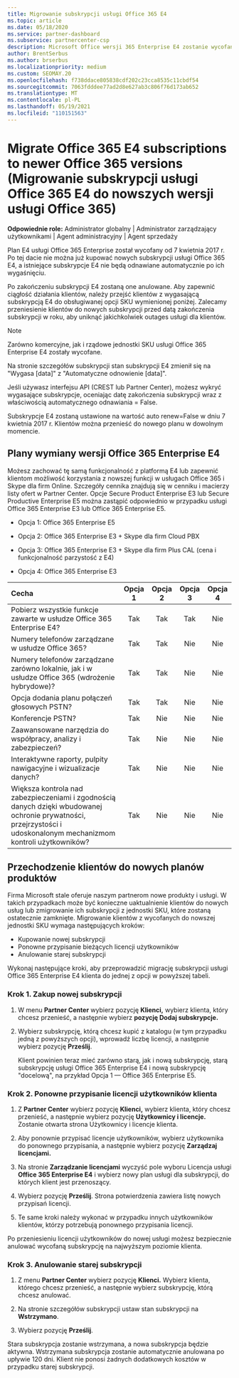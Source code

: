 ```yaml
---
title: Migrowanie subskrypcji usługi Office 365 E4
ms.topic: article
ms.date: 05/18/2020
ms.service: partner-dashboard
ms.subservice: partnercenter-csp
description: Microsoft Office wersji 365 Enterprise E4 zostanie wycofana z dniem 7 kwietnia 2017 r. Dowiedz się, jak migrować subskrypcje klientów do nowszej wersji usługi Office 365.
author: BrentSerbus
ms.author: brserbus
ms.localizationpriority: medium
ms.custom: SEOMAY.20
ms.openlocfilehash: f738ddace805838cdf202c23cca8535c11cbdf54
ms.sourcegitcommit: 7063fdddee77ad2d8e627ab3c806f76d173ab652
ms.translationtype: MT
ms.contentlocale: pl-PL
ms.lasthandoff: 05/19/2021
ms.locfileid: "110151563"
---
```

# <a name="migrate-office-365-e4-subscriptions-to-newer-office-365-versions"></a>Migrate Office 365 E4 subscriptions to newer Office 365 versions (Migrowanie subskrypcji usługi Office 365 E4 do nowszych wersji usługi Office 365)

**Odpowiednie role:** Administrator globalny | Administrator zarządzający użytkownikami | Agent administracyjny | Agent sprzedaży

Plan E4 usługi Office 365 Enterprise został wycofany od 7 kwietnia 2017 r. Po tej dacie nie można już kupować nowych subskrypcji usługi Office 365 E4, a istniejące subskrypcje E4 nie będą odnawiane automatycznie po ich wygaśnięciu.

Po zakończeniu subskrypcji E4 zostaną one anulowane. Aby zapewnić ciągłość działania klientów, należy przejść klientów z wygasającą subskrypcją E4 do obsługiwanej opcji SKU wymienionej poniżej. Zalecamy przeniesienie klientów do nowych subskrypcji przed datą zakończenia subskrypcji w roku, aby uniknąć jakichkolwiek outages usługi dla klientów. 

> [!NOTE]  
> Zarówno komercyjne, jak i rządowe jednostki SKU usługi Office 365 Enterprise E4 zostały wycofane.
 
Na stronie szczegółów subskrypcji stan subskrypcji E4 zmienił się na "Wygasa [data]" z "Automatyczne odnowienie [data]". 

Jeśli używasz interfejsu API (CREST lub Partner Center), możesz wykryć wygasające subskrypcje, oceniając datę zakończenia subskrypcji wraz z właściwością automatycznego odnawiania = False. 

Subskrypcje E4 zostaną ustawione na wartość auto renew=False w dniu 7 kwietnia 2017 r. Klientów można przenieść do nowego planu w dowolnym momencie. 

## <a name="office-365-enterprise-e4-edition-replacement-plans"></a>Plany wymiany wersji Office 365 Enterprise E4

Możesz zachować tę samą funkcjonalność z platformą E4 lub zapewnić klientom możliwość korzystania z nowszej funkcji w usługach Office 365 i Skype dla firm Online. Szczegóły cennika znajdują się w cenniku i macierzy listy ofert w Partner Center. Opcje Secure Product Enterprise E3 lub Secure Productive Enterprise E5 można zastąpić odpowiednio w przypadku usługi Office 365 Enterprise E3 lub Office 365 Enterprise E5.

- Opcja 1: Office 365 Enterprise E5

- Opcja 2: Office 365 Enterprise E3 + Skype dla firm Cloud PBX

- Opcja 3: Office 365 Enterprise E3 + Skype dla firm Plus CAL (cena i funkcjonalność parzystość z E4)

- Opcja 4: Office 365 Enterprise E3


| Cecha | Opcja 1 | Opcja 2 | Opcja 3 | Opcja 4 |
| :---    | :------: |   :---:  |   :---:  |   :---:  |
| Pobierz wszystkie funkcje zawarte w usłudze Office 365 Enterprise E4? | Tak | Tak | Tak | Nie |
| Numery telefonów zarządzane w usłudze Office 365? | Tak | Tak | Nie | Nie |
| Numery telefonów zarządzane zarówno lokalnie, jak i w usłudze Office 365 (wdrożenie hybrydowe)? | Tak | Tak | Nie | Nie |
| Opcja dodania planu połączeń głosowych PSTN? | Tak | Tak | Nie | Nie |
| Konferencje PSTN? | Tak | Nie | Nie | Nie |
| Zaawansowane narzędzia do współpracy, analizy i zabezpieczeń? | Tak | Nie | Nie | Nie |
| Interaktywne raporty, pulpity nawigacyjne i wizualizacje danych? | Tak | Nie | Nie | Nie | 
| Większa kontrola nad zabezpieczeniami i zgodnością danych dzięki wbudowanej ochronie prywatności, przejrzystości i udoskonalonym mechanizmom kontroli użytkowników? | Tak | Nie | Nie | Nie | 

## <a name="transition-customers-to-new-product-plans"></a>Przechodzenie klientów do nowych planów produktów

Firma Microsoft stale oferuje naszym partnerom nowe produkty i usługi. W takich przypadkach może być konieczne uaktualnienie klientów do nowych usług lub zmigrowanie ich subskrypcji z jednostki SKU, które zostaną ostatecznie zamknięte. Migrowanie klientów z wycofanych do nowszej jednostki SKU wymaga następujących kroków:

-   Kupowanie nowej subskrypcji
-   Ponowne przypisanie bieżących licencji użytkowników
-   Anulowanie starej subskrypcji

Wykonaj następujące kroki, aby przeprowadzić migrację subskrypcji usługi Office 365 Enterprise E4 klienta do jednej z opcji w powyższej tabeli.

### <a name="step-1---purchase-the-new-subscription"></a>Krok 1. Zakup nowej subskrypcji

1. W menu **Partner Center** wybierz pozycję **Klienci,** wybierz klienta, który chcesz przenieść, a następnie wybierz **pozycję Dodaj subskrypcje.**

2. Wybierz subskrypcję, którą chcesz kupić z katalogu (w tym przypadku jedną z powyższych opcji), wprowadź liczbę licencji, a następnie wybierz pozycję **Prześlij**.

   Klient powinien teraz mieć zarówno starą, jak i nową subskrypcję, starą subskrypcję usługi Office 365 Enterprise E4 i nową subskrypcję "docelową", na przykład Opcja 1 — Office 365 Enterprise E5.

### <a name="step-2---reassign-the-customers-users-licenses"></a>Krok 2. Ponowne przypisanie licencji użytkowników klienta

1. Z **Partner Center** wybierz pozycję **Klienci,** wybierz klienta, który chcesz przenieść, a następnie wybierz pozycję **Użytkownicy i licencje.** Zostanie otwarta strona Użytkownicy i licencje klienta.

2. Aby ponownie przypisać licencje użytkowników, wybierz użytkownika do ponownego przypisania, a następnie wybierz pozycję **Zarządzaj licencjami.**

3. Na stronie **Zarządzanie licencjami** wyczyść pole wyboru Licencja usługi **Office 365 Enterprise E4** i wybierz nowy plan usługi dla subskrypcji, do których klient jest przenoszący.

4. Wybierz pozycję **Prześlij**. Strona potwierdzenia zawiera listę nowych przypisań licencji.

5. Te same kroki należy wykonać w przypadku innych użytkowników klientów, którzy potrzebują ponownego przypisania licencji.

Po przeniesieniu licencji użytkowników do nowej usługi możesz bezpiecznie anulować wycofaną subskrypcję na najwyższym poziomie klienta.

### <a name="step-3---cancel-the-old-subscription"></a>Krok 3. Anulowanie starej subskrypcji

1. Z menu **Partner Center** wybierz pozycję **Klienci.** Wybierz klienta, którego chcesz przenieść, a następnie wybierz subskrypcję, którą chcesz anulować.

2. Na stronie szczegółów subskrypcji ustaw stan subskrypcji na **Wstrzymano**.

3. Wybierz pozycję **Prześlij**.

Stara subskrypcja zostanie wstrzymana, a nowa subskrypcja będzie aktywna. Wstrzymana subskrypcja zostanie automatycznie anulowana po upływie 120 dni. Klient nie ponosi żadnych dodatkowych kosztów w przypadku starej subskrypcji.



 



